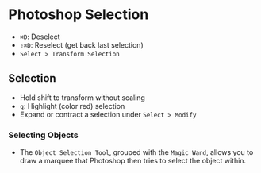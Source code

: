 # Photoshop Selection

- `⌘D`: Deselect
- `⇧⌘D`: Reselect (get back last selection)
- `Select > Transform Selection`

## Selection

- Hold shift to transform without scaling
- `q`: Highlight (color red) selection
- Expand or contract a selection under `Select > Modify`

### Selecting Objects

- The `Object Selection Tool`, grouped with the `Magic Wand`, allows you to draw a marquee that Photoshop then tries to select the object within.

